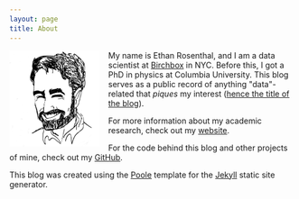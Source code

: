 ```yaml
---
layout: page
title: About
---
```

<img style="float:left;padding-right:15px" src="/assets/img/profile_sketch_thresh.jpg" width="160" />

My name is Ethan Rosenthal, and I am a data scientist at [Birchbox](http://www.birchbox.com) in NYC. Before this, I got a PhD in physics at Columbia University. This blog serves as a public record of anything "data"-related that *piques* my interest ([hence the title of the blog](http://youtu.be/xECUrlnXCqk)).



For more information about my academic research, check out my [website](http://ethanrosenthal.com).

For the code behind this blog and other projects of mine, check out my [GitHub](https://github.com/EthanRosenthal).

<p class="message">
    This blog was created using the <a href="https://github.com/poole/poole" target="_blank">Poole</a> template for the <a href="http://jekyllrb.com/" target="_blank">Jekyll</a> static site generator.
</p>
